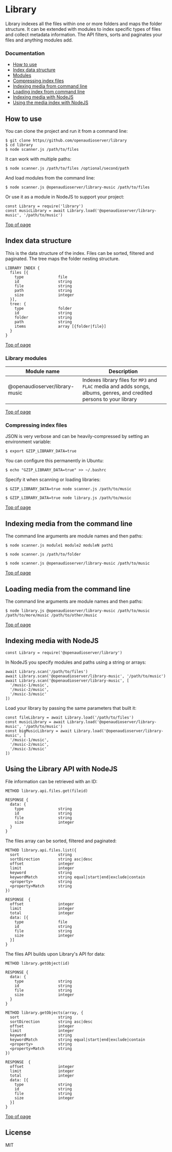 # Library

Library indexes all the files within one or more folders and maps the folder structure.  It can be extended with modules to index specific types of files and collect metadata information.  The API filters, sorts and paginates your files and anything modules add.

### Documentation

- [How to use](#how-to-use)
- [Index data structure](#index-data-structure)
- [Modules](#library-modules)
- [Compressing index files](#compressing-index-files)
- [Indexing media from command line](#indexing-media-from-the-command-line)
- [Loading index from command line](#loading-index-from-the-command-line)
- [Indexing media with NodeJS](#indexing-media-with-nodejs)
- [Using the media index with NodeJS](#using-the-media-index-with-nodejs)

## How to use 

You can clone the project and run it from a command line:

    $ git clone https//github.com/openaudioserver/library
    $ cd library
    $ node scanner.js /path/to/files

It can work with multiple paths:

    $ node scanner.js /path/to/files /optional/second/path

And load modules from the command line:

    $ node scanner.js @openaudioserver/library-music /path/to/files

Or use it as a module in NodeJS to support your project: 

    const Library = require('library')
    const musicLibrary = await Library.load('@openaudioserver/library-music', '/path/to/music')

[Top of page](#documentation)    

## Index data structure

This is the data structure of the index.  Files can be sorted, filtered and paginated.  The tree maps the folder nesting structure.

    LIBRARY INDEX {
      files [{
        type               file
        id                 string
        file               string
        path               string
        size               integer
      }],
      tree: {
        type               folder
        id                 string
        folder             string
        path               string
        items              array [{folder|file}]
      }
    }

[Top of page](#documentation)

### Library modules

| Module name                    | Description                                                                                                           |
| ------------------------------ | --------------------------------------------------------------------------------------------------------------------- |
| @openaudioserver/library-music | Indexes library files for `MP3` and `FLAC` media and adds songs, albums, genres, and credited persons to your library | 

[Top of page](#documentation)

### Compressing index files

JSON is very verbose and can be heavily-compressed by setting an environment variable:

    $ export GZIP_LIBRARY_DATA=true

You can configure this permanently in Ubuntu:

    $ echo "GZIP_LIBRARY_DATA=true" >> ~/.bashrc

Specify it when scanning or loading libraries:

    $ GZIP_LIBRARY_DATA=true node scanner.js /path/to/music

    $ GZIP_LIBRARY_DATA=true node library.js /path/to/music

[Top of page](#documentation)

## Indexing media from the command line 

The command line arguments are module names and then paths:

    $ node scanner.js module1 module2 moduleN path1

    $ node scanner.js /path/to/folder

    $ node scanner.js @openaudioserver/library-music /path/to/music

[Top of page](#documentation)

## Loading media from the command line 

The command line arguments are module names and then paths:

    $ node library.js @openaudioserver/library-music /path/to/music /path/to/more/music /path/to/other/music

[Top of page](#documentation)

## Indexing media with NodeJS

    const Library = require('@openaudioserver/library')

In NodeJS you specify modules and paths using a string or arrays:

    await Library.scan('/path/to/files')
    await Library.scan('@openaudioserver/library-music', '/path/to/music')
    await Library.scan('@openaudioserver/library-music', [
      '/music-1/music',
      '/music-2/music',
      '/music-3/music'
    ])

Load your library by passing the same parameters that built it:

    const fileLibrary = await Library.load('/path/to/files')
    const musicLibrary = await Library.load('@openaudioserver/library-music', '/path/to/music')
    const bigMusicLibrary = await Library.load('@openaudioserver/library-music', [
      '/music-1/music',
      '/music-2/music',
      '/music-3/music'
    ])

## Using the Library API with NodeJS

File information can be retrieved with an ID:

    METHOD library.api.files.get(fileid)

    RESPONSE {
      data: {
        type               string
        id                 string
        file               string
        size               integer
      }
    }

The files array can be sorted, filtered and paginated:

    METHOD library.api.files.list({
      sort                 string
      sortDirection        string asc|desc
      offset               integer
      limit                integer
      keyword              string
      keywordMatch         string equal|start|end|exclude|contain
      <property>           string
      <property>Match      string
    })

    RESPONSE  {
      offset               integer
      limit                integer 
      total                integer
      data: [{
        type               file
        id                 string
        file               string
        size               integer
      }]
    }

The files API builds upon Library's API for data:

    METHOD library.getObject(id)

    RESPONSE {
      data: {
        type               string
        id                 string
        file               string
        size               integer
      }
    }

    METHOD library.getObjects(array, {
      sort                 string
      sortDirection        string asc|desc
      offset               integer
      limit                integer
      keyword              string
      keywordMatch         string equal|start|end|exclude|contain
      <property>           string
      <property>Match      string
    })

    RESPONSE  {
      offset               integer
      limit                integer 
      total                integer
      data: [{
        type               string
        id                 string
        file               string
        size               integer
      }]
    }



[Top of page](#documentation)

## License

MIT
